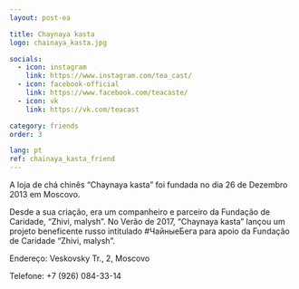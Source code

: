 ```yaml
---
layout: post-ea

title: Chaynaya kasta
logo: chainaya_kasta.jpg

socials:
  - icon: instagram
    link: https://www.instagram.com/tea_cast/
  - icon: facebook-official
    link: https://www.facebook.com/teacaste/
  - icon: vk
    link: https://vk.com/teacast

category: friends
order: 3

lang: pt
ref: chainaya_kasta_friend
---
```


A loja de chá chinês  “Chaynaya kasta” foi fundada no dia 26 de Dezembro 2013 em Moscovo. 

Desde a sua criação, era um companheiro e parceiro da Fundação de Caridade, “Zhivi, malysh”. No Verão de 2017, “Chaynaya kasta” lançou um projeto beneficente russo intitulado #ЧайныеБега para apoio da Fundação de Caridade “Zhivi, malysh”. 

Endereço: Veskovsky Tr., 2, Moscovo 

Telefone: +7 (926) 084-33-14




